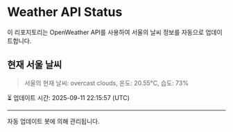 
# Weather API Status

이 리포지토리는 OpenWeather API를 사용하여 서울의 날씨 정보를 자동으로 업데이트합니다.

## 현재 서울 날씨
> 서울의 현재 날씨: overcast clouds, 온도: 20.55°C, 습도: 73%

⏳ 업데이트 시간: 2025-09-11 22:15:57 (UTC)

---
자동 업데이트 봇에 의해 관리됩니다.
